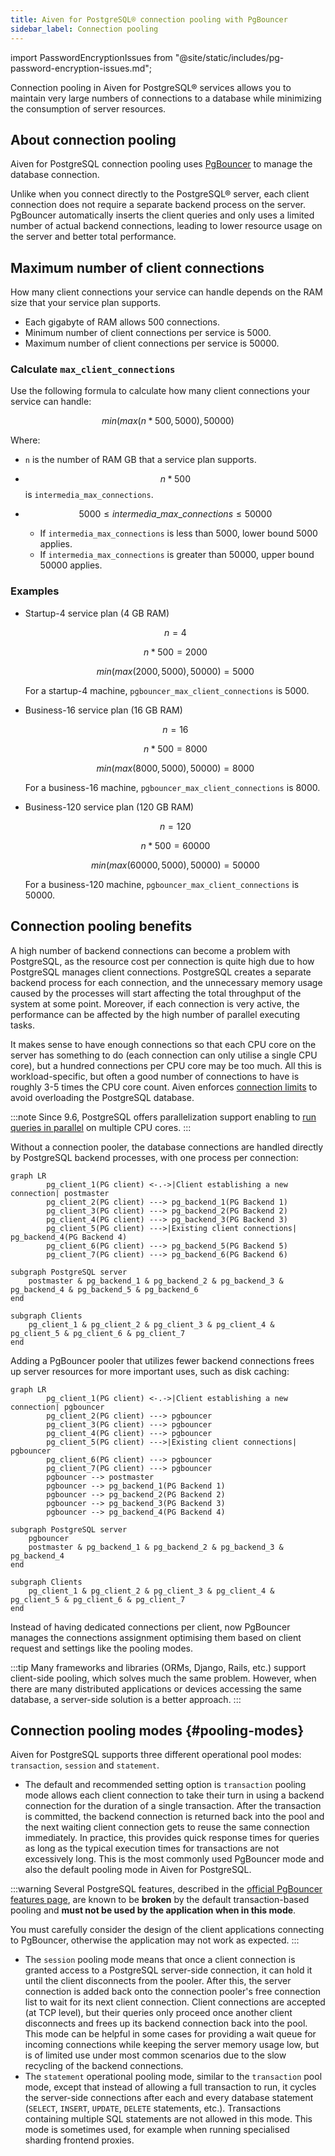 ```yaml
---
title: Aiven for PostgreSQL® connection pooling with PgBouncer
sidebar_label: Connection pooling
---
```


import PasswordEncryptionIssues from "@site/static/includes/pg-password-encryption-issues.md";

Connection pooling in Aiven for PostgreSQL® services allows you to maintain very large numbers of connections to a database while minimizing the consumption of server resources.

## About connection pooling

Aiven for PostgreSQL connection pooling uses
[PgBouncer](https://www.pgbouncer.org/) to manage the database
connection.

Unlike when you connect directly to the PostgreSQL® server, each client
connection does not require a separate backend process on the server.
PgBouncer automatically inserts the client queries and only uses a
limited number of actual backend connections, leading to lower resource
usage on the server and better total performance.

## Maximum number of client connections

How many client connections your service can handle depends on the RAM size that your
service plan supports.

- Each gigabyte of RAM allows 500 connections.
- Minimum number of client connections per service is 5000.
- Maximum number of client connections per service is 50000.

### Calculate `max_client_connections`

Use the following formula to calculate how many client connections your service can handle:

$$min(max(n * 500, 5000), 50000)$$

Where:

- `n` is the number of RAM GB that a service plan supports.
- $$n * 500$$ is `intermedia_max_connections`.
- $$5000 \leq intermedia\_max\_connections \leq 50000$$

  - If `intermedia_max_connections` is less than 5000, lower bound 5000 applies.
  - If `intermedia_max_connections` is greater than 50000, upper bound 50000 applies.

### Examples

- Startup-4 service plan (4 GB RAM)

  $$n = 4$$

  $$n * 500 = 2000$$

  $$min(max(2000, 5000), 50000) = 5000$$

  For a startup-4 machine, `pgbouncer_max_client_connections` is 5000.

- Business-16 service plan (16 GB RAM)

  $$n = 16$$

  $$n * 500 = 8000$$

  $$min(max(8000, 5000), 50000) = 8000$$

  For a business-16 machine, `pgbouncer_max_client_connections` is 8000.

- Business-120 service plan (120 GB RAM)

  $$n = 120$$

  $$n * 500 = 60000$$

  $$min(max(60000, 5000), 50000) = 50000$$

  For a business-120 machine, `pgbouncer_max_client_connections` is 50000.

## Connection pooling benefits

A high number of backend connections can become a problem with
PostgreSQL, as the resource cost per connection is quite high due to how
PostgreSQL manages client connections. PostgreSQL creates a separate
backend process for each connection, and the unnecessary memory usage
caused by the processes will start affecting the total throughput of the
system at some point. Moreover, if each connection is very active, the
performance can be affected by the high number of parallel executing
tasks.

It makes sense to have enough connections so that each CPU core on the
server has something to do (each connection can only utilise a single
CPU core), but a hundred connections per CPU core may be too much. All
this is workload-specific, but often a good number of connections to
have is roughly 3-5 times the CPU core count. Aiven enforces
[connection limits](/docs/products/postgresql/reference/pg-connection-limits) to avoid
overloading the PostgreSQL database.

:::note
Since 9.6, PostgreSQL offers parallelization support enabling to [run
queries in
parallel](https://www.postgresql.org/docs/current/parallel-query.html)
on multiple CPU cores.
:::

Without a connection pooler, the database connections are handled
directly by PostgreSQL backend processes, with one process per
connection:

```mermaid
graph LR
        pg_client_1(PG client) <-.->|Client establishing a new connection| postmaster
        pg_client_2(PG client) ---> pg_backend_1(PG Backend 1)
        pg_client_3(PG client) ---> pg_backend_2(PG Backend 2)
        pg_client_4(PG client) ---> pg_backend_3(PG Backend 3)
        pg_client_5(PG client) --->|Existing client connections| pg_backend_4(PG Backend 4)
        pg_client_6(PG client) ---> pg_backend_5(PG Backend 5)
        pg_client_7(PG client) ---> pg_backend_6(PG Backend 6)

subgraph PostgreSQL server
    postmaster & pg_backend_1 & pg_backend_2 & pg_backend_3 & pg_backend_4 & pg_backend_5 & pg_backend_6
end

subgraph Clients
    pg_client_1 & pg_client_2 & pg_client_3 & pg_client_4 & pg_client_5 & pg_client_6 & pg_client_7
end
```

Adding a PgBouncer pooler that utilizes fewer backend connections frees
up server resources for more important uses, such as disk caching:

```mermaid
graph LR
        pg_client_1(PG client) <-.->|Client establishing a new connection| pgbouncer
        pg_client_2(PG client) ---> pgbouncer
        pg_client_3(PG client) ---> pgbouncer
        pg_client_4(PG client) ---> pgbouncer
        pg_client_5(PG client) --->|Existing client connections| pgbouncer
        pg_client_6(PG client) ---> pgbouncer
        pg_client_7(PG client) ---> pgbouncer
        pgbouncer --> postmaster
        pgbouncer --> pg_backend_1(PG Backend 1)
        pgbouncer --> pg_backend_2(PG Backend 2)
        pgbouncer --> pg_backend_3(PG Backend 3)
        pgbouncer --> pg_backend_4(PG Backend 4)

subgraph PostgreSQL server
    pgbouncer
    postmaster & pg_backend_1 & pg_backend_2 & pg_backend_3 & pg_backend_4
end

subgraph Clients
    pg_client_1 & pg_client_2 & pg_client_3 & pg_client_4 & pg_client_5 & pg_client_6 & pg_client_7
end
```

Instead of having dedicated connections per client, now PgBouncer
manages the connections assignment optimising them based on client
request and settings like the pooling modes.

:::tip
Many frameworks and libraries (ORMs, Django, Rails, etc.) support
client-side pooling, which solves much the same problem. However, when
there are many distributed applications or devices accessing the same
database, a server-side solution is a better approach.
:::

## Connection pooling modes {#pooling-modes}

Aiven for PostgreSQL supports three different operational pool modes:
`transaction`, `session` and `statement`.

-   The default and recommended setting option is `transaction` pooling
    mode allows each client connection to take their turn in using a
    backend connection for the duration of a single transaction. After
    the transaction is committed, the backend connection is returned
    back into the pool and the next waiting client connection gets to
    reuse the same connection immediately. In practice, this provides
    quick response times for queries as long as the typical execution
    times for transactions are not excessively long. This is the most
    commonly used PgBouncer mode and also the default pooling mode in
    Aiven for PostgreSQL.

:::warning
Several PostgreSQL features, described in the [official PgBouncer
features page](https://www.pgbouncer.org/features), are known to be
**broken** by the default transaction-based pooling and **must not be
used by the application when in this mode**.

You must carefully consider the design of the client applications
connecting to PgBouncer, otherwise the application may not work as
expected.
:::

-   The `session` pooling mode means that once a client connection is
    granted access to a PostgreSQL server-side connection, it can hold
    it until the client disconnects from the pooler. After this, the
    server connection is added back onto the connection pooler's free
    connection list to wait for its next client connection. Client
    connections are accepted (at TCP level), but their queries only
    proceed once another client disconnects and frees up its backend
    connection back into the pool. This mode can be helpful in some
    cases for providing a wait queue for incoming connections while
    keeping the server memory usage low, but is of limited use under
    most common scenarios due to the slow recycling of the backend
    connections.
-   The `statement` operational pooling mode, similar to the
    `transaction` pool mode, except that instead of allowing a full
    transaction to run, it cycles the server-side connections after each
    and every database statement (`SELECT`, `INSERT`, `UPDATE`, `DELETE`
    statements, etc.). Transactions containing multiple SQL statements
    are not allowed in this mode. This mode is sometimes used, for
    example when running specialised sharding frontend proxies.

<PasswordEncryptionIssues/>
